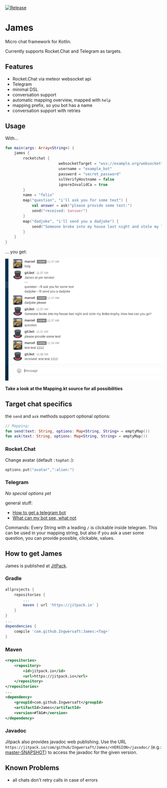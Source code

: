 [![Release](https://jitpack.io/v/Ingwersaft/James.svg?style=flat-square)](https://jitpack.io/#Ingwersaft/James)

# James
Micro chat framework for Kotlin.

Currently supports Rocket.Chat and Telegram as targets.

## Features
 * Rocket.Chat via meteor websocket api
 * Telegram
 * minimal DSL
 * conversation support
 * automatic mapping overview, mapped with `help`
 * mapping prefix, so you bot has a name
 * conversation support with retries
 
## Usage
With...
```kotlin
fun main(args: Array<String>) {
    james {
        rocketchat {
                        websocketTarget = "wss://example.org/websocket"
                        username = "example_bot"
                        password = "secret_password"
                        sslVerifyHostname = false
                        ignoreInvalidCa = true
        }    
        name = "felix"
        map("question", "i'll ask you for some text") {
            val answer = ask("please provide some text:")
            send("received: $answer")
        }
        map("dadjoke", "i'll send you a dadjoke") {
            send("Someone broke into my house last night and stole my limbo trophy. How low can you go?")
        }
    }
}
```
... you get:

![example](readmefiles/rocketchatexample.png)

**Take a look at the Mapping.kt source for all possibilities**

## Target chat specifics
the `send` and `ask` methods support optional options:
```kotlin
// Mapping:
fun send(text: String, options: Map<String, String> = emptyMap())
fun ask(text: String, options: Map<String, String> = emptyMap())
```

### Rocket.Chat
Change avatar (default `:tophat:`):
```kotlin
options.put("avatar",":alien:")
```

### Telegram
*No special options yet*

general stuff:
 * [How to get a telegram bot](http://not.found.org) 
 * [What can my bot see, what not](http://not.found.org)
 
Commands:
Every String with a leading `/` is clickable inside telegram. This can be used in your mapping string, but also if you ask
a user some question, you can provide possible, clickable, values.
 
## How to get James
James is published at [JitPack](https://jitpack.io/#Ingwersaft/James).
### Gradle
```groovy
allprojects {
    repositories {
        ...
        maven { url 'https://jitpack.io' }
    }
}
...
dependencies {
    compile 'com.github.Ingwersaft:James:<Tag>'
}
```
### Maven
```xml
<repositories>
    <repository>
        <id>jitpack.io</id>
        <url>https://jitpack.io</url>
    </repository>
</repositories>
...
<dependency>
    <groupId>com.github.Ingwersaft</groupId>
    <artifactId>James</artifactId>
    <version>#TAG#</version>
</dependency>
```

### Javadoc
Jitpack also provides javadoc web publishing. Use the URL
`https://jitpack.io/com/github/Ingwersaft/James/<VERSION>/javadoc/`
(e.g.: [master-SNAPSHOT](https://jitpack.io/com/github/Ingwersaft/James/master-SNAPSHOT/javadoc/))
to access the javadoc for the given version.

## Known Problems
 * all chats don't retry calls in case of errors
